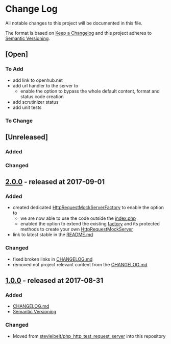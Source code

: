 # Change Log

All notable changes to this project will be documented in this file.

The format is based on [Keep a Changelog](http://keepachangelog.com/)
and this project adheres to [Semantic Versioning](http://semver.org/).

## [Open]

### To Add

* add link to openhub.net
* add url handler to the server to
    * enable the option to bypass the whole default content, format and status code creation
* add scrutinizer status
* add unit tests

### To Change

## [Unreleased]

### Added

### Changed

## [2.0.0](https://github.com/bazzline/http_request_mock_server/tree/2.0.0) - released at 2017-09-01

### Added

* created dedicated [HttpRequestMockServerFactory](source/HttpRequestMockServerFactory.php) to enable the option to
    * we are now able to use the code outside the [index.php](public/index.php)
    * enabled the option to extend the existing [factory](source/HttpRequestMockServerFactory.php) and its protected methods to create your own [HttpRequestMockServer](source/HttpRequestMockServer.php)
* link to latest stable in the [README.md](README.md)

### Changed

* fixed broken links in [CHANGELOG.md](CHANGELOG.md)
* removed not project relevant content from the [CHANGELOG.md](CHANGELOG.md)

## [1.0.0](https://github.com/bazzline/http_request_mock_server/tree/1.0.0) - released at 2017-08-31

### Added

* [CHANGELOG.md](CHANGELOG.md)
* [Semantic Versioning](http://semver.org)

### Changed

* Moved from [stevleibelt/php_http_test_request_server](https://github.com/stevleibelt/php_http_test_request_server) into this repository
